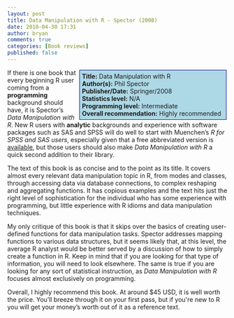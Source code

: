 ```yaml
---
layout: post
title: Data Manipulation with R - Spector (2008)
date: 2010-04-30 17:31
author: bryan
comments: true
categories: [Book reviews]
published: false
---
```



<div style="float:right; background-color: lightblue; border: 1px solid darkblue; padding:5px; margin: 2px; width: 325px;"><strong>Title:</strong> Data Manipulation with R<br /><strong>Author(s):</strong> Phil Spector<br /><strong>Publisher/Date:</strong> Springer/2008<br /><strong>Statistics level:</strong> N/A <br /><strong>Programming level:</strong> Intermediate <br /><strong>Overall recommendation:</strong>  Highly recommended</div> If there is one book that every beginning R user coming from a <strong>programming</strong> background should have, it is Spector’s <em>Data Manipulation with R</em>.  New R users with <strong>analytic</strong> backgrounds and experience with software packages such as SAS and SPSS will do well to start with Muenchen’s <em>R for SPSS and SAS users</em>, especially given that a free abbreviated version is <a href = "http://rforsasandspssusers.com/" title = "http://rforsasandspssusers.com/" alt = "http://rforsasandspssusers.com/">available</a>, but those users should also make <em>Data Manipulation with R</em> a quick second addition to their library.

The text of this book is as concise and to the point as its title. It covers almost every relevant data manipulation topic in R, from modes and classes, through accessing data via database connections, to complex reshaping and aggregating functions. It has copious examples and the text hits just the right level of sophistication for the individual who has some experience with programming, but little experience with R idioms and data manipulation techniques.

My only critique of this book is that it skips over the basics of creating user-defined functions for data manipulation tasks. Spector addresses mapping functions to various data structures, but it seems likely that, at this level, the average R analyst would be better served by a discussion of how to simply create a function in R. Keep in mind that if you are looking for that type of information, you will need to look elsewhere. The same is true if you are looking for any sort of statistical instruction, as <em>Data Manipulation with R</em> focuses almost exclusively on programming.

Overall, I highly recommend this book. At around $45 USD, it is well worth the price. You’ll breeze through it on your first pass, but if you're new to R you will get your money’s worth out of it as a reference text.



<br />
